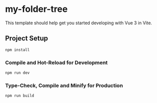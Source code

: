 # my-folder-tree

This template should help get you started developing with Vue 3 in Vite.

## Project Setup

```sh
npm install
```

### Compile and Hot-Reload for Development

```sh
npm run dev
```

### Type-Check, Compile and Minify for Production

```sh
npm run build
```
